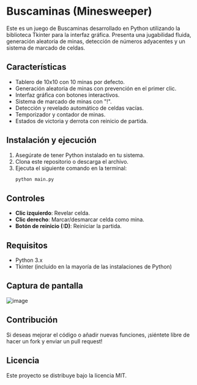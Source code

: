 # Buscaminas (Minesweeper)

Este es un juego de Buscaminas desarrollado en Python utilizando la biblioteca Tkinter para la interfaz gráfica. Presenta una jugabilidad fluida, generación aleatoria de minas, detección de números adyacentes y un sistema de marcado de celdas.

## Características
- Tablero de 10x10 con 10 minas por defecto.
- Generación aleatoria de minas con prevención en el primer clic.
- Interfaz gráfica con botones interactivos.
- Sistema de marcado de minas con "!".
- Detección y revelado automático de celdas vacías.
- Temporizador y contador de minas.
- Estados de victoria y derrota con reinicio de partida.

## Instalación y ejecución
1. Asegúrate de tener Python instalado en tu sistema.
2. Clona este repositorio o descarga el archivo.
3. Ejecuta el siguiente comando en la terminal:
   ```sh
   python main.py
   ```

## Controles
- **Clic izquierdo**: Revelar celda.
- **Clic derecho**: Marcar/desmarcar celda como mina.
- **Botón de reinicio (:D)**: Reiniciar la partida.

## Requisitos
- Python 3.x
- Tkinter (incluido en la mayoría de las instalaciones de Python)

## Captura de pantalla
![image](https://github.com/user-attachments/assets/45f8d2c5-25f9-4647-9a5b-6e748af41cf9)


## Contribución
Si deseas mejorar el código o añadir nuevas funciones, ¡siéntete libre de hacer un fork y enviar un pull request!

## Licencia
Este proyecto se distribuye bajo la licencia MIT.


